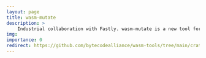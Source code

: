 ```yaml
---
layout: page
title: wasm-mutate
description: > 
    Industrial collaboration with Fastly. wasm-mutate is a new tool for fuzzing Wasm compilers, runtimes, validators, and other Wasm-consuming programs.
img: 
importance: 0
redirect: https://github.com/bytecodealliance/wasm-tools/tree/main/crates/wasm-mutate
---
```


